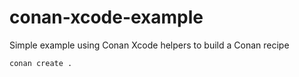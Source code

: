 # conan-xcode-example
Simple example using Conan Xcode helpers to build a Conan recipe

```
conan create .
```
